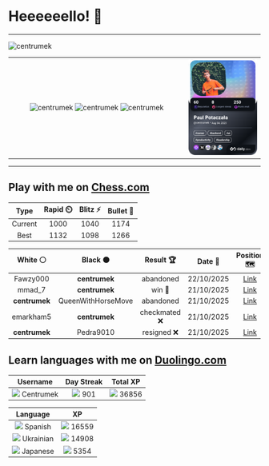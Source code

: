 # Heeeeeello! 👋

----

<div>
    <img
        src="https://komarev.com/ghpvc/?username=centrumek&label=visitors&color=0e75b6&style=flat"
        alt="centrumek"
    />
</div>

<table>
  <tbody>
    <tr>
      <td align="center" width="70%" colspan="2">
        <img 
            src="https://github-readme-stats.vercel.app/api?username=centrumek&show_icons=true&count_private=true&theme=dark&hide_border=true&hide=issues,contribs&bg_color=00000000"
            alt="centrumek"
          />
        <img
            src="https://github-readme-stats.vercel.app/api/top-langs/?username=centrumek&layout=compact&hide_border=true&theme=dark&bg_color=00000000&langs_count=6&exclude_repo=air-statistic-app"
            alt="centrumek"
        />
        <img 
            src="https://github-readme-streak-stats.herokuapp.com?user=centrumek&theme=dark&hide_border=true&background=FFFFFF00"
            alt="centrumek"
        />
      </td>
      <td width="30%" rowspan="2">
        <a href="https://app.daily.dev/centrumek">
          <img
            src="./devcard.png"
            alt="centrumek"
          />
        </a>
      </td>
    </tr>
  </tbody>
</table>

---

## Play with me on [Chess.com](https://www.chess.com/member/centrumek)

<div align="center">
<!--START_SECTION:chessStats-->
<!-- Automatically generated with https://github.com/Balastrong/chess-stats-action -->

| Type | Rapid ⏲️ | Blitz ⚡ | Bullet 🔫 |
|:---:|:---:|:---:|:---:|
| Current | 1000 | 1040 | 1174 |
| Best | 1132 | 1098 | 1266 |

| White ⚪ | Black ⚫ | Result 🏆 | Date 📅 | Position 🗺️ | Type 🕕 |
|:---:|:---:|:---:|:---:|:---:|:---:|
| Fawzy000 | **centrumek** | abandoned  | 22/10/2025 | <a href="http://www.ee.unb.ca/cgi-bin/tervo/fen.pl?select=5b1r/1pk5/3p3p/1Q1p1p2/3Pn1p1/4P1P1/1B3PBP/2R3K1 b - - 1 26">Link</a> | Blitz |
| mmad_7 | **centrumek** | win 🥇 | 21/10/2025 | <a href="http://www.ee.unb.ca/cgi-bin/tervo/fen.pl?select=8/8/3k4/5p2/1P1P2p1/2B2b1p/1r3p1P/2RK1R2 w - - 2 41">Link</a> | Blitz |
| **centrumek** | QueenWithHorseMove | abandoned  | 21/10/2025 | <a href="http://www.ee.unb.ca/cgi-bin/tervo/fen.pl?select=6k1/5r1p/4K2p/8/8/8/8/6q1 w - - 0 56">Link</a> | Blitz |
| emarkham5 | **centrumek** | checkmated ❌ | 21/10/2025 | <a href="http://www.ee.unb.ca/cgi-bin/tervo/fen.pl?select=8/2R5/3p4/3P2p1/4Pn2/P5p1/2Q2PPP/3k1K2 b - - 5 40">Link</a> | Blitz |
| **centrumek** | Pedra9010 | resigned ❌ | 21/10/2025 | <a href="http://www.ee.unb.ca/cgi-bin/tervo/fen.pl?select=8/8/8/q2K4/8/8/1k6/8 w - - 2 70">Link</a> | Blitz |

<!--END_SECTION:chessStats-->
</div>

## Learn languages with me on [Duolingo.com](https://www.duolingo.com/profile/Centrumek)

<div align="center">
<!--START_SECTION:duolingoStats-->
<!-- Automatically generated with https://github.com/centrumek/duolingo-readme-stats-->

| Username | Day Streak | Total XP |
|:---:|:---:|:---:|
| <img src="https://raw.githubusercontent.com/centrumek/duolingo-readme-stats/main/assets/duolingo.png" height="12"> Centrumek | <img src="https://raw.githubusercontent.com/centrumek/duolingo-readme-stats/main/assets/streakinactive.svg" height="12"> 901 | <img src="https://raw.githubusercontent.com/centrumek/duolingo-readme-stats/main/assets/xp.svg" height="12"> 36856 |

| Language | XP |
|:---:|:---:|
| <img src="https://raw.githubusercontent.com/centrumek/duolingo-readme-stats/main/assets/langs/spanish.svg" height="12"> Spanish | <img src="https://raw.githubusercontent.com/centrumek/duolingo-readme-stats/main/assets/xp.svg" height="12"> 16559 |
| <img src="https://raw.githubusercontent.com/centrumek/duolingo-readme-stats/main/assets/langs/ukrainian.svg" height="12"> Ukrainian | <img src="https://raw.githubusercontent.com/centrumek/duolingo-readme-stats/main/assets/xp.svg" height="12"> 14908 |
| <img src="https://raw.githubusercontent.com/centrumek/duolingo-readme-stats/main/assets/langs/japanese.svg" height="12"> Japanese | <img src="https://raw.githubusercontent.com/centrumek/duolingo-readme-stats/main/assets/xp.svg" height="12"> 5354 |

<!--END_SECTION:duolingoStats-->
</div>
<!--
**centrumek/centrumek** is a ✨ _special_ ✨ repository because its `README.md` (this file) appears on your GitHub profile.

Here are some ideas to get you started:

- 🔭 I’m currently working on ...
- 🌱 I’m currently learning ...
- 👯 I’m looking to collaborate on ...
- 🤔 I’m looking for help with ...
- 💬 Ask me about ...
- 📫 How to reach me: ...
- 😄 Pronouns: ...
- ⚡ Fun fact: ...
-->
